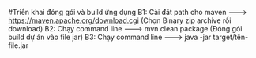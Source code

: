 #Triển khai đóng gói và build ứng dụng
 B1: Cài đặt path cho maven ---> https://maven.apache.org/download.cgi (Chọn Binary zip archive rồi download)
 B2: Chạy command line ---> mvn clean package (Đóng gói build dự án vào file jar)
 B3: Chạy command line ---> java -jar target/tên-file.jar
